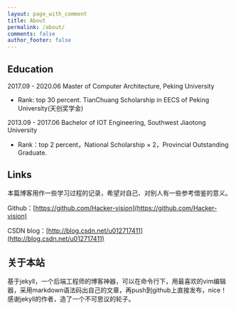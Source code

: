 ```yaml
---
layout: page_with_comment
title: About
permalink: /about/
comments: false
author_footer: false
---
```


## Education

2017.09 - 2020.06  Master of Computer Architecture, Peking University

- Rank: top 30 percent. TianChuang Scholarship in EECS of Peking University(天创奖学金)

2013.09 - 2017.06  Bachelor of IOT Engineering, Southwest Jiaotong University

- Rank：top 2 percent，National Scholarship × 2，Provincial Outstanding Graduate.

## Links

本篇博客用作一些学习过程的记录，希望对自己、对别人有一些参考借鉴的意义。

Github：[https://github.com/Hacker-vision](https://github.com/Hacker-vision)

CSDN blog：[http://blog.csdn.net/u012717411](http://blog.csdn.net/u012717411)


## 关于本站

基于jekyll，一个后端工程师的博客神器，可以在命令行下，用最喜欢的vim编辑器，采用markdown语法码出自己的文章，再push到github上直接发布，nice！感谢jekyll的作者，造了一个不可思议的轮子。


